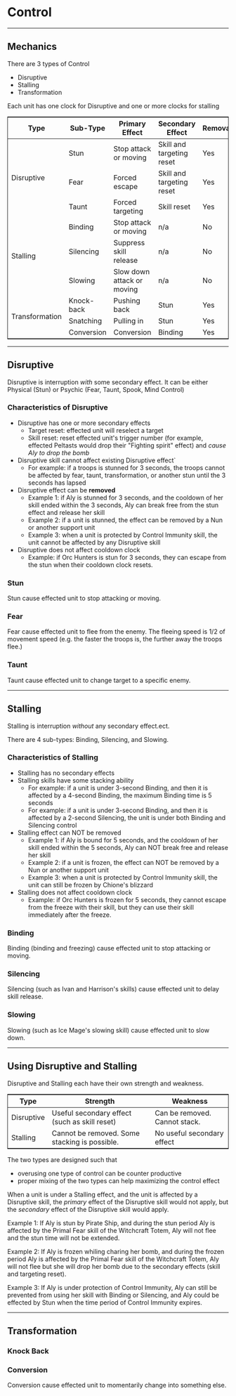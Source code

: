 # Control

-----

## Mechanics

There are 3 types of Control
- Disruptive
- Stalling
- Transformation

Each unit has one clock for Disruptive and one or more clocks for stalling

<table style="border-collapse: collapse; border: 1px solid">
  <thead>
    <tr>
      <th>Type</th>
      <th>Sub-Type</th>
      <th>Primary Effect</th>
      <th>Secondary Effect</th>
      <th>Removable</th>
    </tr>
  </thead>
  <tbody>
    <tr>
      <td rowspan=3>Disruptive</td>
      <td>Stun</td>
      <td>Stop attack or moving</td>
      <td>Skill and targeting reset</td>
      <td>Yes</td>
    </tr>
    <tr>
      <td>Fear</td>
      <td>Forced escape</td>
      <td>Skill and targeting reset</td>
      <td>Yes</td>
    </tr>
    <tr>
      <td>Taunt</td>
      <td>Forced targeting</td>
      <td>Skill reset</td>
      <td>Yes</td>
    </tr>
    <tr>
      <td rowspan=3>Stalling</td>
      <td>Binding</td>
      <td>Stop attack or moving</td>
      <td>n/a</td>
      <td>No</td>
    </tr>
    <tr>
      <td>Silencing</td>
      <td>Suppress skill release</td>
      <td>n/a</td>
      <td>No</td>
    </tr>
    <tr>
      <td>Slowing</td>
      <td>Slow down attack or moving</td>
      <td>n/a</td>
      <td>No</td>
    </tr>
    <tr>
      <td rowspan=3>Transformation</td>
      <td>Knock-back</td>
      <td>Pushing back</td>
      <td>Stun</td>
      <td>Yes</td>
    </tr>
    <tr>
      <td>Snatching</td>
      <td>Pulling in</td>
      <td>Stun</td>
      <td>Yes</td>
    </tr>
    <tr>
      <td>Conversion</td>
      <td>Conversion</td>
      <td>Binding</td>
      <td>Yes</td>
    </tr>
  </tbody>
</table>

------

## Disruptive

Disruptive is interruption *with* some secondary effect. It can be either Physical (Stun) or 
Psychic (Fear, Taunt, Spook, Mind Control)

### Characteristics of Disruptive
- Disruptive has one or more secondary effects
  - Target reset: effected unit will reselect a target
  - Skill reset: reset effected unit's trigger number (for example, effected Peltasts would drop their "Fighting spirit" effect) and *cause Aly to drop the bomb*
- Disruptive skill cannot affect existing Disruptive effect`
  - For example: if a troops is stunned for 3 seconds, the troops cannot be affected by fear, taunt, transformation, or another stun until the 3 seconds has lapsed
- Disruptive effect can be **removed**
  - Example 1: if Aly is stunned for 3 seconds, and the cooldown of her skill ended within the 3 seconds, Aly can break free from the stun effect and release her skill
  - Example 2: if a unit is stunned, the effect can be removed by a Nun or another support unit
  - Example 3: when a unit is protected by Control Immunity skill, the unit cannot be affected by any Disruptive skill
- Disruptive does not affect cooldown clock
  - Example: if Orc Hunters is stun for 3 seconds, they can escape from the stun when their  cooldown clock resets.
### Stun

Stun cause effected unit to stop attacking or moving.

### Fear

Fear cause effected unit to flee from the enemy. The fleeing speed is 1/2 of movement speed (e.g. the faster the troops is, the further away the troops flee.)

### Taunt

Taunt cause effected unit to change target to a specific enemy.

------

## Stalling

Stalling is interruption *without* any secondary effect.ect.

There are 4 sub-types: Binding, Silencing, and Slowing.

### Characteristics of Stalling

- Stalling has no secondary effects
- Stalling skills have some stacking ability
  - For example: if a unit is under 3-second Binding, and then it is affected by a 4-second Binding, the maximum Binding time is 5 seconds
  - For example: if a unit is under 3-second Binding, and then it is affected by a 2-second Silencing, the unit is under both Binding and Silencing control
- Stalling effect can NOT be removed
  - Example 1: if Aly is bound for 5 seconds, and the cooldown of her skill ended within the 5 seconds, Aly can NOT break free and release her skill
  - Example 2: if a unit is frozen, the effect can NOT be removed by a Nun or another support unit
  - Example 3: when a unit is protected by Control Immunity skill, the unit can still be frozen by Chione's blizzard
- Stalling does not affect cooldown clock
  - Example: if Orc Hunters is frozen for 5 seconds, they cannot escape from the freeze with their skill, but they can use their skill immediately after the freeze.

### Binding

Binding (binding and freezing) cause effected unit to stop attacking or moving.

### Silencing

Silencing (such as Ivan and Harrison's skills) cause effected unit to delay skill release.

### Slowing

Slowing (such as Ice Mage's slowing skill) cause effected unit to slow down.

------

## Using Disruptive and Stalling

Disruptive and Stalling each have their own strength and weakness.

<table style="border-collapse: collapse; border: 1px solid">
  <thead>
    <tr>
      <th>Type</th>
      <th>Strength</th>
      <th>Weakness</th>
    </tr>
  </thead>
  <tbody>
    <tr>
      <td>Disruptive</td>
      <td>Useful secondary effect (such as skill reset)</td>
      <td>Can be removed. Cannot stack.</td>
    </tr>
    <tr>
      <td>Stalling</td>
      <td>Cannot be removed. Some stacking is possible.</td>
      <td>No useful secondary effect</td>
    </tr>
  </tbody>
</table>

The two types are designed such that
- overusing one type of control can be counter productive
- proper mixing of the two types can help maximizing the control effect

When a unit is under a Stalling effect, and the unit is affected by a Disruptive skill, the *primary* effect of the Disruptive skill would not apply, but the *secondary* effect of the Disruptive skill would apply.

Example 1: If Aly is stun by Pirate Ship, and during the stun period Aly is affected by the Primal Fear skill of the Witchcraft Totem, Aly will not flee and the stun time will not be extended.

Example 2: If Aly is frozen whiling charing her bomb, and during the frozen period Aly is affected by the Primal Fear skill of the Witchcraft Totem, Aly will not flee but she will drop her bomb due to the secondary effects (skill and targeting reset).

Example 3: If Aly is under protection of Control Immunity, Aly can still be prevented from using her skill with Binding or Silencing, and Aly could be effected by Stun when the time period of Control Immunity expires.

------

## Transformation

### Knock Back

### Conversion

Conversion cause effected unit to momentarily change into something else.